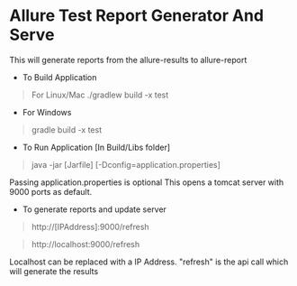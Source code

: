 # Allure Test Report Generator And Serve

This will generate reports from the allure-results to allure-report

* To Build Application

> For Linux/Mac
> ./gradlew build -x test

* For Windows
> gradle build -x test

* To Run Application [In Build/Libs folder]

> java -jar [Jarfile] [-Dconfig=application.properties]

Passing application.properties is optional
This opens a tomcat server with 9000 ports as default.
* To generate reports and update server 
  
> http://[IPAddress]:9000/refresh
  
> http://localhost:9000/refresh

Localhost can be replaced with a IP Address. 
"refresh" is the api call which will generate the results
